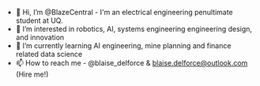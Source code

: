 - 👋 Hi, I’m @BlazeCentral - I'm an electrical engineering penultimate student at UQ.
- 👀 I’m interested in robotics, AI, systems engineering engineering design, and innovation
- 🌱 I’m currently learning AI engineering, mine planning and finance related data science
- 📫 How to reach me - @blaise_delforce & blaise.delforce@outlook.com (Hire me!)
  
<!---
BlazeCentral/BlazeCentral is a ✨ special ✨ repository because its `README.md` (this file) appears on your GitHub profile.
You can click the Preview link to take a look at your changes.
--->
